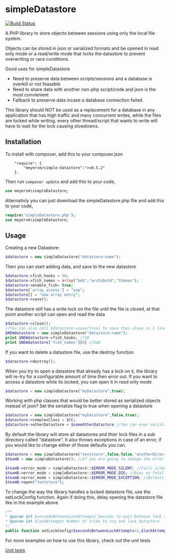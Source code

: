 simpleDatastore
===============
[![Build Status](https://travis-ci.org/meyersm/simpleDatastore.png?branch=master)](https://travis-ci.org/meyersm/simpleDatastore)

A PHP library to store objects between sessions using only the local file system.

Objects can be stored in json or serialized formats and be opened in read only mode or a read/write mode that locks the datastore to prevent overwriting or race conditions.

Good uses for simpleDatastore
* Need to preserve data between scripts/sessions and a database is overkill or not feasable
* Need to share data with another non-php script/code and json is the most convienient
* Fallback to preserve data incase a database connection failed.

This library should NOT be used as a replacement for a database in any application that has high traffic and many concurrent writes, while the files are locked while writing, every other thread/script that wants to write will have to wait for the lock causing slowdowns. 

Installation
------------
To install with composer, add this to your composer.json
```
	"require": {
        "meyersm/simple-datastore":">=0.5.2"
	},
```
Then run `composer update` and add this to your code,
```php
use meyersm\simpleDatastore;
```

Alternativly you can just download the simpleDatastore.php file and add this to your code,
```php
require('simpleDatastore.php');
use meyersm\simpleDatastore;
```

Usage
-------

Creating a new Datastore:
```php
$datastore = new simpleDatastore("datastore-name");
```
Then you can start adding data, and save to the new datastore
```php
$datastore->fish_hooks = 50;
$datastore->fish_names = array("bob","archibold","thomas");
$datastore->enable_fish= true;
$datastore['array_access'] = "yup";
$datastore[] = "new array entry";
$datastore->save();
```
The datastore still has a write lock on the file until the file is closed, at that point another script can open and read the data
```php
$datastore->close();
//You can also call $datastore->save(true) to save then close in 1 line
$NEWdatastore = new simpleDatastore("datastore-name");
print $NEWdatastore->fish_hooks; //50
print $NEWdatastore['fish_names'][0] //bob
```
If you want to delete a datastore file, use the destroy function
```php
$datastore->destroy();
```

When you try to open a datastore that already has a lock on it, the library will re-try for a configurable amount of time then error out.
If you want to access a datastore while its locked, you can open it in read only mode
```php
$datastore = new simpleDatastore("myDatastore",true);
```

Working with php classes that would be better stored as serialized objects instead of json? Set the serialize flag to true when opening a datastore
```php
$datastore = new simpleDatastore("myDatastore",false,true);
$datastore->complexClass = $CC;
$datastore->otherDatastore = $someOtherDatastore //You can even serialize other simpleDatastore objects if you like. 
```
By default the library will store all datastores and thier lock files in a sub directory called "datastore". It also throws exceptions in case of an error, if you would like to change either of those defaults you can.
```php
$datastore = new simpleDatastore("teststore",false,false,"anotherDirectory"); //Different directory for datastore files
$teamB = new simpleDatastore(); //If you are going to change the error mode, you may want to wait to load the file instead of doing so at instantiation

$teamB->error_mode = simpleDatastore::$ERROR_MODE_SILENT; //Fails silently, will leave datastore null if error on read
$teamB->error_mode = simpleDatastore::$ERROR_MODE_DIE; //Dies on fatal error, ending script execution
$teamB->error_mode = simpleDatastore::$ERROR_MODE_EXCEPTION; //Default, throws exceptions on fatal errors
$teamB->open("teststore");
```
To change the way the library handles a locked datastore file, use the setLockConfig function. Again if doing this, delay opening the datastore file like in the example above
```php
/**
* @param int $secondsBetweenLockAttempts Seconds to wait between lock attempts
* @param int $lockAttempts Number of tries to try and lock datastore
*/
public function setLockConfig($secondsBetweenLockAttempts=1,$lockAttempts=20)
```

For more examples on how to use this library, check out the unit tests 

[Unit tests](tests/simpleDatastoreTest.php)

